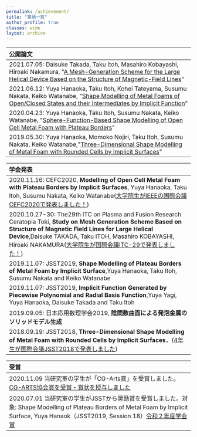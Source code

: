 ```yaml
---
permalink: /achievement/
title: "業績一覧"
author_profile: true
classes: wide
layout: archive
---
```


| 公開論文                                                                                                                                                                                                                                                      |
| :------------------------------------------------------------------------------------------------------------------------------------------------------------------------------------------------------------------------------------------------------------ |
| 2021.07.05: Daisuke Takada, Taku Itoh, Masahiro Kobayashi, Hiroaki Nakamura, "[A Mesh-Generation Scheme for the Large Helical Device Based on the Structure of Magnetic-Field Lines](http://www.jspf.or.jp/PFR/PFR_articles/pfr2021/pfr2021_16-2401086.html)" |
| 2021.06.12: Yuya Hanaoka, Taku Itoh, Kohei Tateyama, Susumu Nakata, Keiko Watanabe, "[Shape Modelling of Metal Foams of Open/Closed States and their Intermediates by Implicit Function](https://www.jstage.jst.go.jp/article/jasse/8/1/8_143/_article)"      |
| 2020.04.23: Yuya Hanaoka, Taku Itoh, Susumu Nakata, Keiko Watanabe, "[Sphere-Function-Based Shape Modelling of Open Cell Metal Foam with Plateau Borders](https://www.jstage.jst.go.jp/article/jasse/7/1/7_89/_article)"                                      |
| 2019.05.30: Yuya Hanaoka, Momoko Nojiri, Taku Itoh, Susumu Nakata, Keiko Watanabe,"[Three-Dimensional Shape Modelling of Metal Foam with Rounded Cells by Implicit Surfaces](https://www.jstage.jst.go.jp/article/jasse/6/1/6_195/_article)"                  |

| 学会発表                                                                                                                                                                                                                                                                                                                                                          |
| :---------------------------------------------------------------------------------------------------------------------------------------------------------------------------------------------------------------------------------------------------------------------------------------------------------------------------------------------------------------- |
| 2020.11.16: CEFC2020, **Modelling of Open Cell Metal Foam with Plateau Borders by Implicit Surfaces**, Yuya Hanaoka, Taku Itoh, Susumu Nakata, Keiko Watanabe([大学院生がIEEEの国際会議CEFC2020で発表しました！](http://www.su.cit.nihon-u.ac.jp/index.php/ja/newsarticle/254-ieee-cefc2020))                                                                     |
| 2020.10.27-30: The29th ITC on Plasma and Fusion Research Ceratopia Toki, **Study on Mesh Generation Scheme Based on Structure of Magnetic Field Lines for Large Helical Device**,Daisuke TAKADA, Taku ITOH, Masahiro KOBAYASHI, Hiroaki NAKAMURA([大学院生が国際会議ITC-29で発表しました！](http://www.su.cit.nihon-u.ac.jp/index.php/ja/newsarticle/253-itc-29)) |
| 2019.11.07: JSST2019, **Shape Modelling of Plateau Borders of Metal Foam by Implicit Surface**,Yuya Hanaoka, Taku Itoh, Susumu Nakata and Keiko Watanabe                                                                                                                                                                                                          |
| 2019.11.07: JSST2019, **Implicit Function Generated by Piecewise Polynomial and Radial Basis Function**,Yuya Yagi, Yuya Hanaoka, Daisuke Takada and Taku Itoh                                                                                                                                                                                                     |
| 2019.09.05: 日本応用数理学会2019, **陰関数曲面による発泡金属のソリッドモデル生成**                                                                                                                                                                                                                                                                                |
| 2018.09.19: JSST2018, **Three-Dimensional Shape Modelling of Metal Foam with Rounded Cells by Implicit Surfaces．**([4年生が国際会議JSST2018で発表しました](http://www.su.cit.nihon-u.ac.jp/index.php/ja/185-4-jsst2018))                                                                                                                                         |

| 受賞                                                                                                                                                                                                                                           |
| :--------------------------------------------------------------------------------------------------------------------------------------------------------------------------------------------------------------------------------------------- |
| 2020.11.09 当研究室の学生が「CG-Arts賞」を受賞しました。[CG-ARTS協会賞を受賞・賞状を授与しました](http://www.su.cit.nihon-u.ac.jp/index.php/ja/newsarticle/249-cg-arts-2019)                                                                   |
| 2020.07.01 当研究室の学生がJSSTから奨励賞を受賞しました。対象: Shape Modelling of Plateau Borders of Metal Foam by Implicit Surface, Yuya Hanaok（JSST2019, Session 18）[令和２年度学会賞](https://www.jsst.jp/jsst_info/award/R02winner.html) |